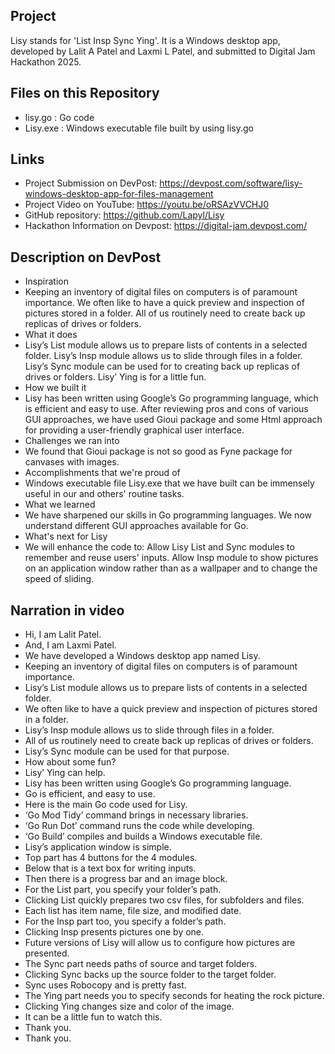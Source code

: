 ## Project

Lisy stands for 'List Insp Sync Ying'. It is a Windows desktop app, developed by Lalit A Patel and Laxmi L Patel, and submitted to Digital Jam Hackathon 2025.

## Files on this Repository

- lisy.go : Go code
- Lisy.exe : Windows executable file built by using lisy.go

## Links

- Project Submission on DevPost: https://devpost.com/software/lisy-windows-desktop-app-for-files-management
- Project Video on YouTube: https://youtu.be/oRSAzVVCHJ0
- GitHub repository: https://github.com/Lapyl/Lisy
- Hackathon Information on Devpost: https://digital-jam.devpost.com/

## Description on DevPost

- Inspiration
- Keeping an inventory of digital files on computers is of paramount importance. We often like to have a quick preview and inspection of pictures stored in a folder. All of us routinely need to create back up replicas of drives or folders.
- What it does
- Lisy’s List module allows us to prepare lists of contents in a selected folder. Lisy’s Insp module allows us to slide through files in a folder. Lisy’s Sync module can be used for to creating back up replicas of drives or folders. Lisy’ Ying is for a little fun.
- How we built it
- Lisy has been written using Google’s Go programming language, which is efficient and easy to use. After reviewing pros and cons of various GUI approaches, we have used Gioui package and some Html approach for providing a user-friendly graphical user interface. 
- Challenges we ran into
- We found that Gioui package is not so good as Fyne package for canvases with images.
- Accomplishments that we're proud of
- Windows executable file Lisy.exe that we have built can be immensely useful in our and others' routine tasks.  
- What we learned
- We have sharpened our skills in Go programming languages. We now understand different GUI approaches available for Go.
- What's next for Lisy
- We will enhance the code to: Allow Lisy List and Sync modules to remember and reuse users' inputs.  Allow Insp module to show pictures on an application window rather than as a wallpaper and to change the speed of sliding.

## Narration in video

- Hi, I am Lalit Patel.
- And, I am Laxmi Patel.
- We have developed a Windows desktop app named Lisy.
- Keeping an inventory of digital files on computers is of paramount importance.
- Lisy’s List module allows us to prepare lists of contents in a selected folder.
- We often like to have a quick preview and inspection of pictures stored in a folder.
- Lisy’s Insp module allows us to slide through files in a folder.
- All of us routinely need to create back up replicas of drives or folders. 
- Lisy’s Sync module can be used for that purpose.
- How about some fun?
- Lisy’ Ying can help.
- Lisy has been written using Google’s Go programming language.
- Go is efficient, and easy to use.
- Here is the main Go code used for Lisy.
- ‘Go Mod Tidy’ command brings in necessary libraries.
- ‘Go Run Dot’ command runs the code while developing.
- ‘Go Build’ compiles and builds a Windows executable file.
- Lisy’s application window is simple.
- Top part has 4 buttons for the 4 modules.
- Below that is a text box for writing inputs.
- Then there is a progress bar and an image block. 
- For the List part, you specify your folder’s path.
- Clicking List quickly prepares two csv files, for subfolders and files.
- Each list has item name, file size, and modified date.
- For the Insp part too, you specify a folder’s path.
- Clicking Insp presents pictures one by one. 
- Future versions of Lisy will allow us to configure how pictures are presented.
- The Sync part needs paths of source and target folders.  
- Clicking Sync backs up the source folder to the target folder. 
- Sync uses Robocopy and is pretty fast.
- The Ying part needs you to specify seconds for heating the rock picture.
- Clicking Ying changes size and color of the image.
- It can be a little fun to watch this. 
- Thank you.
- Thank you.